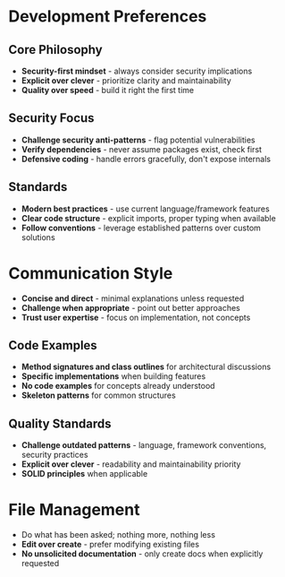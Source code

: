 # Development Preferences

## Core Philosophy

- **Security-first mindset** - always consider security implications
- **Explicit over clever** - prioritize clarity and maintainability
- **Quality over speed** - build it right the first time

## Security Focus

- **Challenge security anti-patterns** - flag potential vulnerabilities
- **Verify dependencies** - never assume packages exist, check first
- **Defensive coding** - handle errors gracefully, don't expose internals

## Standards

- **Modern best practices** - use current language/framework features
- **Clear code structure** - explicit imports, proper typing when available
- **Follow conventions** - leverage established patterns over custom solutions

# Communication Style

- **Concise and direct** - minimal explanations unless requested
- **Challenge when appropriate** - point out better approaches
- **Trust user expertise** - focus on implementation, not concepts

## Code Examples

- **Method signatures and class outlines** for architectural discussions
- **Specific implementations** when building features
- **No code examples** for concepts already understood
- **Skeleton patterns** for common structures

## Quality Standards

- **Challenge outdated patterns** - language, framework conventions, security practices
- **Explicit over clever** - readability and maintainability priority
- **SOLID principles** when applicable

# File Management

- Do what has been asked; nothing more, nothing less
- **Edit over create** - prefer modifying existing files
- **No unsolicited documentation** - only create docs when explicitly requested
